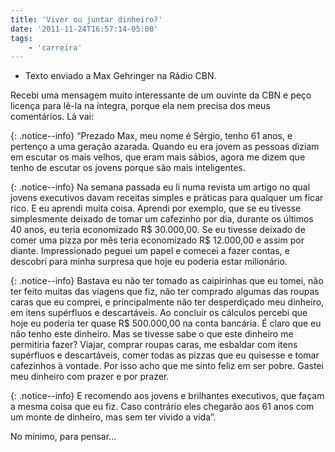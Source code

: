 ```yaml
---
title: 'Viver ou juntar dinheiro?'
date: '2011-11-24T16:57:14-05:00'
tags:
    - 'carreira'
---
```


* Texto enviado a Max Gehringer na Rádio CBN.

Recebi uma mensagem muito interessante de um ouvinte da CBN e peço licença para lê-la na íntegra, porque ela nem precisa dos meus comentários. Lá vai:

{: .notice--info}
“Prezado Max, meu nome é Sérgio, tenho 61 anos, e pertenço a uma geração azarada. Quando eu era jovem as pessoas diziam em escutar os mais velhos, que eram mais sábios, agora me dizem que tenho de escutar os jovens porque são mais inteligentes.

{: .notice--info}
Na semana passada eu li numa revista um artigo no qual jovens executivos davam receitas simples e práticas para qualquer um ficar rico. E eu aprendi muita coisa. Aprendi por exemplo, que se eu tivesse simplesmente deixado de tomar um cafezinho por dia, durante os últimos 40 anos, eu teria economizado R$ 30.000,00. Se eu tivesse deixado de comer uma pizza por mês teria economizado R$ 12.000,00 e assim por diante. Impressionado peguei um papel e comecei a fazer contas, e descobri para minha surpresa que hoje eu poderia estar milionário.

{: .notice--info}
Bastava eu não ter tomado as caipirinhas que eu tomei, não ter feito muitas das viagens que fiz, não ter comprado algumas das roupas caras que eu comprei, e principalmente não ter desperdiçado meu dinheiro, em itens supérfluos e descartáveis. Ao concluir os cálculos percebi que hoje eu poderia ter quase R$ 500.000,00 na conta bancária. É claro que eu não tenho este dinheiro. Mas se tivesse sabe o que este dinheiro me permitiria fazer? Viajar, comprar roupas caras, me esbaldar com itens supérfluos e descartáveis, comer todas as pizzas que eu quisesse e tomar cafezinhos à vontade. Por isso acho que me sinto feliz em ser pobre. Gastei meu dinheiro com prazer e por prazer.

{: .notice--info} 
E recomendo aos jovens e brilhantes executivos, que façam a mesma coisa que eu fiz. Caso contrário eles chegarão aos 61 anos com um monte de dinheiro, mas sem ter vivido a vida”.



No mínimo, para pensar…
